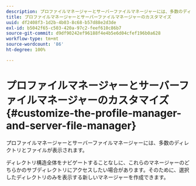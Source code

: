 ```yaml
---
description: プロファイルマネージャーとサーバーファイルマネージャーには、多数のディレクトリとファイルが表示されます。
title: プロファイルマネージャーとサーバーファイルマネージャーのカスタマイズ
uuid: df2408f3-1d2b-4b03-8c68-b57d88e2d3de
exl-id: b5042f65-c503-420a-97c2-feef610c86b7
source-git-commit: d9df90242ef96188f4e4b5e6d04cfef196b0a628
workflow-type: tm+mt
source-wordcount: '86'
ht-degree: 100%

---
```


# プロファイルマネージャーとサーバーファイルマネージャーのカスタマイズ{#customize-the-profile-manager-and-server-file-manager}

プロファイルマネージャーとサーバーファイルマネージャーには、多数のディレクトリとファイルが表示されます。

ディレクトリ構造全体をナビゲートすることなしに、これらのマネージャーのどちらかのサブディレクトリにアクセスしたい場合があります。そのために、選択したディレクトリのみを表示する新しいマネージャーを作成できます。
